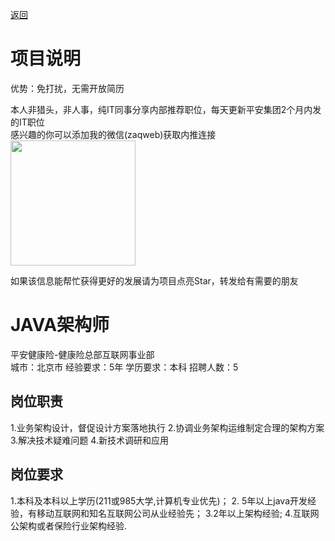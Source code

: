 [返回](../../)

# 项目说明

优势：免打扰，无需开放简历

本人非猎头，非人事，纯IT同事分享内部推荐职位，每天更新平安集团2个月内发的IT职位  
感兴趣的你可以添加我的微信(zaqweb)获取内推连接  
<img src="https://github.com/zaqweb/PA-IT-JOBS/blob/master/WechatICode.jpeg"  height="200" width="200">

如果该信息能帮忙获得更好的发展请为项目点亮Star，转发给有需要的朋友

# JAVA架构师
平安健康险-健康险总部互联网事业部  
城市：北京市 经验要求：5年 学历要求：本科  招聘人数：5

## 岗位职责
1.业务架构设计，督促设计方案落地执行
2.协调业务架构运维制定合理的架构方案
3.解决技术疑难问题
4.新技术调研和应用

## 岗位要求
1.本科及本科以上学历(211或985大学,计算机专业优先)；
2. 5年以上java开发经验，有移动互联网和知名互联网公司从业经验先； 
3.2年以上架构经验;
4.互联网公架构或者保险行业架构经验.




